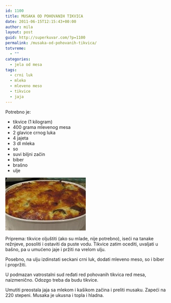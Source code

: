 ```yaml
---
id: 1100
title: MUSAKA OD POHOVANIH TIKVICA
date: 2011-06-15T12:15:43+00:00
author: mila
layout: post
guid: http://superkuvar.com/?p=1100
permalink: /musaka-od-pohovanih-tikvica/
totvreme:
  - ""
categories:
  - jela od mesa
tags:
  - crni luk
  - mleko
  - mleveno meso
  - tikvice
  - jaja
---
```

Potrebno je:

  * tikvice (1 kilogram)
  * 400 grama mlevenog mesa
  * 2 glavice crnog luka
  * 4 jajeta
  * 3 dl mleka
  * so
  * suvi biljni začin
  * biber
  * brašno
  * ulje

<img class="alignnone size-full wp-image-1101" title="musakaatikvice" src="/wp-content/uploads/2011/06/musakaatikvice-e1308140056453.jpg" alt="" width="252" height="166" /> 

Priprema: tikvice oljuštiti (ako su mlade, nije potrebno), iseći na tanake režnjeve, posoliti i ostaviti da puste vodu. Tikvice zatim ocediti, uvaljati u bašno, pa u umućeno jaje i pržiti na vrelom ulju.

Posebno, na ulju izdinstati seckani crni luk, dodati mleveno meso, so i biber i propržiti.

U podmazan vatrostalni sud ređati red pohovanih tikvica red mesa, naizmenično. Odozgo treba da budu tikvice.

Umutiti preostala jaja sa mlekom i kašikom začina i preliti musaku. Zapeći na 220 stepeni. Musaka je ukusna i topla i hladna.